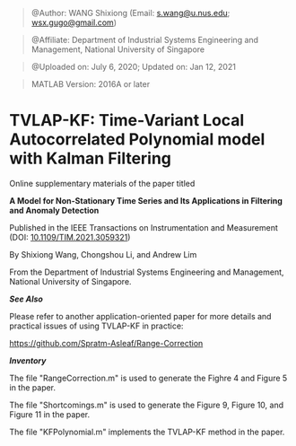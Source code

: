 > @Author: WANG Shixiong (Email: <s.wang@u.nus.edu>; <wsx.gugo@gmail.com>)

> @Affiliate: Department of Industrial Systems Engineering and Management, National University of Singapore

> @Uploaded on: July 6, 2020; Updated on: Jan 12, 2021

> MATLAB Version: 2016A or later

# TVLAP-KF: Time-Variant Local Autocorrelated Polynomial model with Kalman Filtering

Online supplementary materials of the paper titled 

**A Model for Non-Stationary Time Series and Its Applications in Filtering and Anomaly Detection**

Published in the IEEE Transactions on Instrumentation and Measurement (DOI: [10.1109/TIM.2021.3059321](https://ieeexplore.ieee.org/document/9354187))

By Shixiong Wang, Chongshou Li, and Andrew Lim

From the Department of Industrial Systems Engineering and Management, National University of Singapore.


***See Also***

Please refer to another application-oriented paper for more details and practical issues of using TVLAP-KF in practice: 

https://github.com/Spratm-Asleaf/Range-Correction

***Inventory***

The file "RangeCorrection.m" is used to generate the Fighre 4 and Figure 5 in the paper.

The file "Shortcomings.m" is used to generate the Figure 9, Figure 10, and Figure 11 in the paper.

The file "KFPolynomial.m" implements the TVLAP-KF method in the paper.
